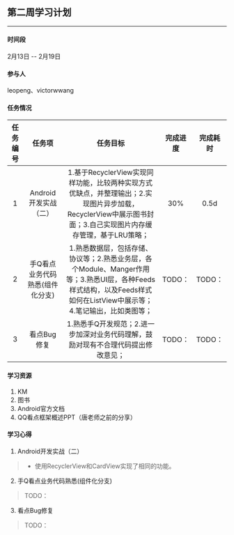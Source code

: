 ## 第二周学习计划
***

#### 时间段
2月13日 -- 2月19日  

#### 参与人
leopeng、victorwwang  

#### 任务情况
|任务编号|任务项|任务目标|完成进度|完成耗时|
|:--:|:--:|:--:|:--:|:--:|
|1|Android开发实战（二）|1.基于RecyclerView实现同样功能，比较两种实现方式优缺点，并整理输出；2.实现图片异步加载，RecyclerView中展示图书封面；3.自己实现图片内存缓存管理，基于LRU策略；|30% |0.5d |
|2|手Q看点业务代码熟悉(组件化分支)|1.熟悉数据层，包括存储、协议等；2.熟悉业务层，各个Module、Manger作用等；3.熟悉UI层，各种Feeds样式结构，以及Feeds样式如何在ListView中展示等；4.笔记输出，比如类图等；|TODO：|TODO：|
|3|看点Bug修复|1.熟悉手Q开发规范；2.进一步加深对业务代码理解，鼓励对现有不合理代码提出修改意见；|TODO：|TODO：|

#### 学习资源
1. KM
2. 图书
3. Android官方文档
4. QQ看点框架概述PPT（唐老师之前的分享）

#### 学习心得

1. Android开发实战（二）
> - 使用RecyclerView和CardView实现了相同的功能。

2. 手Q看点业务代码熟悉(组件化分支)
> TODO：

3. 看点Bug修复
> TODO：
